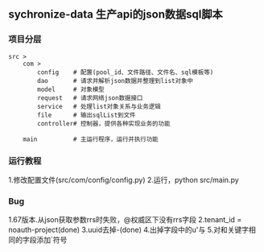 ## sychronize-data 生产api的json数据sql脚本

### 项目分层
```
src >
    com >
        config    # 配置(pool_id、文件路径、文件名、sql模板等)
        dao       # 请求并解析json数据并整理到list对象中
        model     # 对象模型
        request   # 请求网络json数据接口
        service   # 处理list对象关系与业务逻辑
        file      # 输出sqlList到文件
        controller# 控制器，提供各种实现业务的功能
        
    main          # 主运行程序，运行并执行功能
```

### 运行教程
1.修改配置文件(src/com/config/config.py)
2.运行，python src/main.py

### Bug
1.67版本.从json获取参数rrs时失败，@权威区下没有rrs字段
2.tenant_id = noauth-project(done)
3.uuid去掉-(done)
4.出掉字段中的u'与[](done)
5.对和关键字相同的字段添加`符号